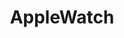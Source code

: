 ---
title: AppleWatch
crosslinks:
- apple
- autotldr
- watchOSBeta
- iphone
- AppleBandMarket
- running
- iOSBeta
- appleswap
- livven
- xkcd
- help
- lonelyworkouts
- RandomActsOfGiftCards
- airpods
- AppleWatchFitness
- assholedesign
- verizon
- autocorrect
- Scams
- AskReddit
---
